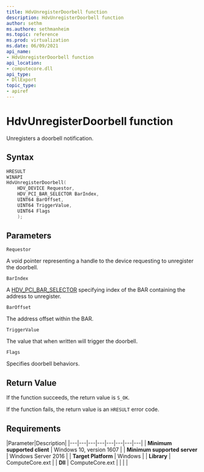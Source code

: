 ```yaml
---
title: HdvUnregisterDoorbell function
description: HdvUnregisterDoorbell function
author: sethm
ms.authore: sethmanheim
ms.topic: reference
ms.prod: virtualization
ms.date: 06/09/2021
api_name:
- HdvUnregisterDoorbell function
api_location:
- computecore.dll
api_type:
- DllExport
topic_type: 
- apiref
---
```


# HdvUnregisterDoorbell function

Unregisters a doorbell notification.


## Syntax

```C++
HRESULT
WINAPI
HdvUnregisterDoorbell(
    HDV_DEVICE Requestor,
    HDV_PCI_BAR_SELECTOR BarIndex,
    UINT64 BarOffset,
    UINT64 TriggerValue,
    UINT64 Flags
    );
```

## Parameters

`Requestor`

A void pointer representing a handle to the device requesting to unregister the doorbell.

`BarIndex`

A [HDV_PCI_BAR_SELECTOR](HdvPciBarSelector.md) specifying index of the BAR containing the address to unregister.

`BarOffset`

The address offset within the BAR.

`TriggerValue`

The value that when written will trigger the doorbell.

`Flags`

Specifies doorbell behaviors.


## Return Value

If the function succeeds, the return value is `S_OK`.

If the function fails, the return value is an  `HRESULT` error code.

## Requirements

|Parameter|Description|
|---|---|---|---|---|---|---|---|
| **Minimum supported client** | Windows 10, version 1607 |
| **Minimum supported server** | Windows Server 2016 |
| **Target Platform** | Windows |
| **Library** | ComputeCore.ext |
| **Dll** | ComputeCore.ext |
|    |    |